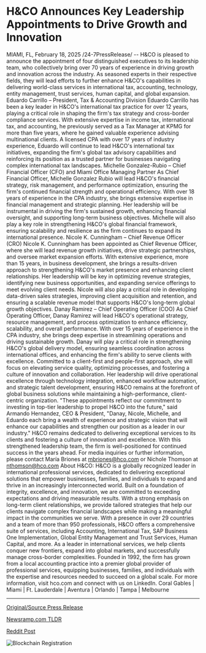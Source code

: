 # H&CO Announces Key Leadership Appointments to Drive Growth and Innovation

MIAMI, FL, February 18, 2025 /24-7PressRelease/ -- H&CO is pleased to announce the appointment of four distinguished executives to its leadership team, who collectively bring over 70 years of experience in driving growth and innovation across the industry. As seasoned experts in their respective fields, they will lead efforts to further enhance H&CO's capabilities in delivering world-class services in international tax, accounting, technology, entity management, trust services, human capital, and global expansion.  Eduardo Carrillo – President, Tax & Accounting Division  Eduardo Carrillo has been a key leader in H&CO's international tax practice for over 12 years, playing a critical role in shaping the firm's tax strategy and cross-border compliance services. With extensive expertise in income tax, international tax, and accounting, he previously served as a Tax Manager at KPMG for more than five years, where he gained valuable experience advising multinational clients. A licensed CPA with over 17 years of industry experience, Eduardo will continue to lead H&CO's international tax initiatives, expanding the firm's global tax advisory capabilities and reinforcing its position as a trusted partner for businesses navigating complex international tax landscapes.   Michelle Gonzalez-Rubio – Chief Financial Officer (CFO) and Miami Office Managing Partner As Chief Financial Officer, Michelle Gonzalez Rubio will lead H&CO's financial strategy, risk management, and performance optimization, ensuring the firm's continued financial strength and operational efficiency. With over 18 years of experience in the CPA industry, she brings extensive expertise in financial management and strategic planning. Her leadership will be instrumental in driving the firm's sustained growth, enhancing financial oversight, and supporting long-term business objectives. Michelle will also play a key role in strengthening H&CO's global financial framework, ensuring scalability and resilience as the firm continues to expand its international presence.   Nicole K. Cunningham – Chief Revenue Officer (CRO)  Nicole K. Cunningham has been appointed as Chief Revenue Officer, where she will lead revenue growth initiatives, drive strategic partnerships, and oversee market expansion efforts. With extensive experience, more than 15 years, in business development, she brings a results-driven approach to strengthening H&CO's market presence and enhancing client relationships. Her leadership will be key in optimizing revenue strategies, identifying new business opportunities, and expanding service offerings to meet evolving client needs. Nicole will also play a critical role in developing data-driven sales strategies, improving client acquisition and retention, and ensuring a scalable revenue model that supports H&CO's long-term global growth objectives.   Danay Ramirez – Chief Operating Officer (COO)  As Chief Operating Officer, Danay Ramirez will lead H&CO's operational strategy, resource management, and process optimization to enhance efficiency, scalability, and overall performance. With over 15 years of experience in the CPA industry, she brings deep expertise in streamlining operations and driving sustainable growth. Danay will play a critical role in strengthening H&CO's global delivery model, ensuring seamless coordination across international offices, and enhancing the firm's ability to serve clients with excellence. Committed to a client-first and people-first approach, she will focus on elevating service quality, optimizing processes, and fostering a culture of innovation and collaboration. Her leadership will drive operational excellence through technology integration, enhanced workflow automation, and strategic talent development, ensuring H&CO remains at the forefront of global business solutions while maintaining a high-performance, client-centric organization.  "These appointments reflect our commitment to investing in top-tier leadership to propel H&CO into the future," said Armando Hernandez, CEO & President, "Danay, Nicole, Michelle, and Eduardo each bring a wealth of experience and strategic vision that will enhance our capabilities and strengthen our position as a leader in our industry." H&CO remains dedicated to delivering exceptional services to its clients and fostering a culture of innovation and excellence. With this strengthened leadership team, the firm is well-positioned for continued success in the years ahead.   For media inquiries or further information, please contact María Briones at mbriones@hco.com or Nichole Thomson at nthomson@hco.com  About H&CO:  H&CO is a globally recognized leader in international professional services, dedicated to delivering exceptional solutions that empower businesses, families, and individuals to expand and thrive in an increasingly interconnected world. Built on a foundation of integrity, excellence, and innovation, we are committed to exceeding expectations and driving measurable results. With a strong emphasis on long-term client relationships, we provide tailored strategies that help our clients navigate complex financial landscapes while making a meaningful impact in the communities we serve.   With a presence in over 29 countries and a team of more than 950 professionals, H&CO offers a comprehensive suite of services, including Accounting, International Tax, SAP Business One Implementation, Global Entity Management and Trust Services, Human Capital, and more. As a leader in international services, we help clients conquer new frontiers, expand into global markets, and successfully manage cross-border complexities. Founded in 1992, the firm has grown from a local accounting practice into a premier global provider of professional services, equipping businesses, families, and individuals with the expertise and resources needed to succeed on a global scale.   For more information, visit hco.com and connect with us on LinkedIn.  Coral Gables | Miami | Ft. Lauderdale | Aventura | Orlando | Tampa | Melbourne 

---

[Original/Source Press Release](https://www.24-7pressrelease.com/press-release/519748/hco-announces-key-leadership-appointments-to-drive-growth-and-innovation)
                    

[Newsramp.com TLDR](https://newsramp.com/curated-news/h-co-appoints-four-executives-to-leadership-team-strengthening-global-capabilities/85bb1c5c79ecfcdfe1bc7ecc56284b3b) 

 



[Reddit Post](https://www.reddit.com/r/Leadership_Management/comments/1ite068/hco_appoints_four_executives_to_leadership_team/) 



![Blockchain Registration](https://cdn.newsramp.app/24-7PressRelease/qrcode/252/19/chipujXN.webp)